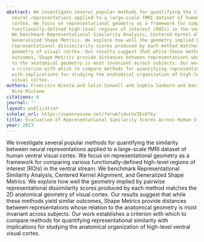 ```yaml
---
abstract: We investigate several popular methods for quantifying the similarity between
  neural representations applied to a large-scale fMRI dataset of human ventral visual
  cortex. We focus on representational geometry as a framework for comparing various
  functionally-defined high-level regions of interest (ROIs) in the ventral stream.
  We benchmark Representational Similarity Analysis, Centered Kernel Alignment, and
  Generalized Shape Metrics. We explore how well the geometry implied by pairwise
  representational dissimilarity scores produced by each method matches the 2D anatomical
  geometry of visual cortex. Our results suggest that while these methods yield similar
  outcomes, Shape Metrics provide distances between representations whose relation
  to the anatomical geometry is most invariant across subjects. Our work establishes
  a criterion with which to compare methods for quantifying representational similarity
  with implications for studying the anatomical organization of high-level ventral
  visual cortex.
authors: Francisco Acosta and Colin Conwell and Sophia Sanborn and David Klindt and
  Nina Miolane
citations: 6
journal: ''
layout: publication
scholar_url: https://openreview.net/forum?id=LhV3Ex8fky
title: Evaluation of Representational Similarity Scores Across Human Visual Cortex
year: 2023
---
```


We investigate several popular methods for quantifying the similarity between neural representations applied to a large-scale fMRI dataset of human ventral visual cortex. We focus on representational geometry as a framework for comparing various functionally-defined high-level regions of interest (ROIs) in the ventral stream. We benchmark Representational Similarity Analysis, Centered Kernel Alignment, and Generalized Shape Metrics. We explore how well the geometry implied by pairwise representational dissimilarity scores produced by each method matches the 2D anatomical geometry of visual cortex. Our results suggest that while these methods yield similar outcomes, Shape Metrics provide distances between representations whose relation to the anatomical geometry is most invariant across subjects. Our work establishes a criterion with which to compare methods for quantifying representational similarity with implications for studying the anatomical organization of high-level ventral visual cortex.
